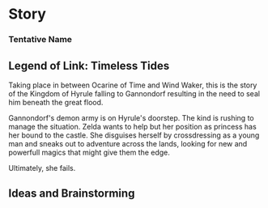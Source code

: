 # Story

### Tentative Name
## Legend of Link: Timeless Tides

Taking place in between Ocarine of Time and Wind Waker, this is the story of the Kingdom of Hyrule falling to Gannondorf resulting in the need to seal him beneath the great flood.

Gannondorf's demon army is on Hyrule's doorstep. The kind is rushing to manage the situation. Zelda wants to help but her position as princess has her bound to the castle. She disguises herself by crossdressing as a young man and sneaks out to adventure across the lands, looking for new and powerfull magics that might give them the edge.

Ultimately, she fails.


## Ideas and Brainstorming

